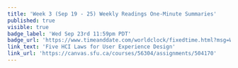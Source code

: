 ```yaml
---
title: 'Week 3 (Sep 19 - 25) Weekly Readings One-Minute Summaries'
published: true
visible: true
badge_label: 'Wed Sep 23rd 11:59pm PDT'
badge_url: 'https://www.timeanddate.com/worldclock/fixedtime.html?msg=Week+2+%28Sep+12+-+18%29+Weekly+Readings+One-Minute+Summaries+Due+Date&iso=20200923T2359&p1=256'
link_text: 'Five HCI Laws for User Experience Design'
link_url: 'https://canvas.sfu.ca/courses/56304/assignments/504170'
---
```

